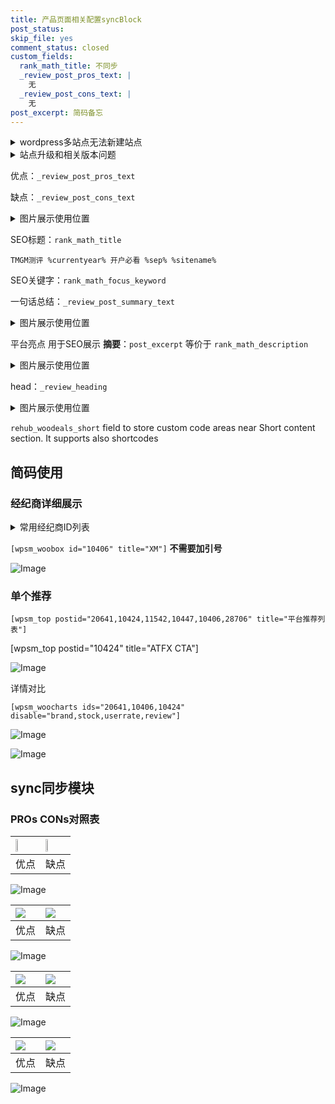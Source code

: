 ```yaml
---
title: 产品页面相关配置syncBlock
post_status: 
skip_file: yes
comment_status: closed
custom_fields:
  rank_math_title: 不同步
  _review_post_pros_text: |
    无
  _review_post_cons_text: |
    无
post_excerpt: 简码备忘
---
```

<details><summary>wordpress多站点无法新建站点</summary>

<li>和报错需要清理cookies一样的原因</li>
<li>wp-config.php里面<code>define( 'SUBDOMAIN_INSTALL', false );//子域名安装</code></li>
<li>新建子站点是用<code>define( 'SUBDOMAIN_INSTALL', true);//子域名安装</code> 完成以后，改成<code>false</code></li>
</details>

<details><summary>站点升级和相关版本问题</summary>

<p>wordpress：5.9.9
woocommerce：7.5.1
出现问题的地方：主题选项里面>><strong>Product layout >>compact style</strong></p>
<p>如何出现没有用过的字段 导致无法保存。先导出配置 然后进行修改，后面再次恢复即可。</p>
<p>出现部分字段无法显示时，需要返回默认布局后，对产品进行保存就好了。</p>
<p></p>
</details>

优点：`_review_post_pros_text`

缺点：`_review_post_cons_text`

<details><summary>图片展示使用位置</summary>

<img src="https://prod-files-secure.s3.us-west-2.amazonaws.com/39ed1227-6d7d-4570-be36-9ccd4a2c4241/f51d3d83-55d4-4bdf-9604-f37ec77ab556/Untitled.png?X-Amz-Algorithm=AWS4-HMAC-SHA256&X-Amz-Content-Sha256=UNSIGNED-PAYLOAD&X-Amz-Credential=ASIAZI2LB466YCQ3GYWG%2F20250205%2Fus-west-2%2Fs3%2Faws4_request&X-Amz-Date=20250205T165519Z&X-Amz-Expires=3600&X-Amz-Security-Token=IQoJb3JpZ2luX2VjEDAaCXVzLXdlc3QtMiJGMEQCIA%2BE88pI2XzERY9u8jfp866hTSaOmjN07y12PgtlYX0aAiBm58TayNhmmrCQeeYrHYo21Uh1uUFKNQqVNg0HEq9PbCr%2FAwhJEAAaDDYzNzQyMzE4MzgwNSIMsEUfPJrRiJANw8sEKtwDfEH4e3jCThoTrWN7k5B7O0oe3NCu2A1JjrwldmH47%2F9dmlG177w%2B381ZzEsdtNoE5pKN4FYGrb%2F13sqMS3uXCmjgom41HhrS7X1hQm3n4mBhfcZpQwIe%2FawMJ75fAl2mckzCV0nEEWnn%2FfJubSqcsisf9qk8jQl7TVwgAcpqhuZt6xGcd9ZOYsMWOzeslN8CoKd0j6kS4AKBPRk05esnZjiRS6iqKRAgT%2BZXd8iah9o6u4NVmin45TobhgNO3BbvXZzC%2FxjrQa3F7cnxIrETR9QssQX7ZGSFi6rinBJ1L3sROiVPIs0JiyU2i2BGOv2D8jjdci4sZo0fXm%2Bjf1lyB5jHmhqOG4l1YoEEC3OF0lANVs4UrU%2Fq2KfpXh7JylWGWC56o%2FaURf9SBoaZWgF4zlEF0ZmyZ1wzZlAKy%2F%2BIijIzAJcyYHntJCk%2FtybS46sFz5qjOGpUOs7OvIj9cPr8aYW1urAnk5VqvVGhdft5UkXuiwQ9iI2P356Dzv6GhCa4%2FL3bYhYpm179tEQpF3JisYRnlI2mcS7Tn25CsA9W12Nu8HJ8JQTwe08AkdfcU6R8uDyyPhvQbKhq75Pv2FEvEJ08SfybZyALNrsKBGnM60sQT33LkrHBndGdIWsw%2BJ2OvQY6pgF8AURYphaEbIlCDcyzWcDdUoF5QnneoCQHbL1XrkCyw0CD%2FILzyvnE%2FxaihcVq7S%2Fs4N%2FYqNiOe4KdChA%2FiK%2BRSAojrpXSnAB5QUTzbMdp4LI3z8YWhcdIo9LGn7GkNlPBaLueyzdgrUs2UGaRPcnTSPvscElshKyUHEZOXFqrIoBhmFANaHTmcVIXUoAHcDfMxe1IW2t404ViKxB5N0I7lFvV%2B68f&X-Amz-Signature=9a6d0f0b0948b3df244d801abe718325dd20da36f1a2b293821695e573d8f682&X-Amz-SignedHeaders=host&x-id=GetObject" alt="Image">
</details>

SEO标题：`rank_math_title`

`TMGM测评 %currentyear% 开户必看 %sep% %sitename%`

SEO关键字：`rank_math_focus_keyword`

一句话总结：`_review_post_summary_text`

<details><summary>图片展示使用位置</summary>

<img src="https://prod-files-secure.s3.us-west-2.amazonaws.com/39ed1227-6d7d-4570-be36-9ccd4a2c4241/4b96a922-296c-4f4e-8630-d1c870cbce01/Untitled.png?X-Amz-Algorithm=AWS4-HMAC-SHA256&X-Amz-Content-Sha256=UNSIGNED-PAYLOAD&X-Amz-Credential=ASIAZI2LB466TAS3TRUJ%2F20250205%2Fus-west-2%2Fs3%2Faws4_request&X-Amz-Date=20250205T165519Z&X-Amz-Expires=3600&X-Amz-Security-Token=IQoJb3JpZ2luX2VjEDAaCXVzLXdlc3QtMiJGMEQCIBWyIGHyVzNDhDcKayJ8Ez1AaOudxKSux8IH5nx3%2FzgdAiBQHdgvDmQETq%2FFBaI5zm2JVjXXqtH9UNw4nMCmLfQlhyr%2FAwhJEAAaDDYzNzQyMzE4MzgwNSIMJ%2Bf5GpnlhZ7FvctjKtwDOrvbg8ZU6psvgQDG0ps9K0wrOipgCtGyVuN4eQ5%2BINyrs5gLHfVGu2GWcgX5SXUd%2FHAB8civQLtPd4EnbOZvlwa%2BFb9E5y2sj4fAwDsfU%2BXjsyl9DFtcm1oIIhDmenDezeVWBMo1sS1oF7mX9NlKOPJNvkkBdFbAQ3cbcT9gjhOoioNAEMcDbn7ha4aMCov5pu4Ueff0TSuP9WkCzLiY7IidPBMABbR32Afi%2B4Z7iKf1%2FJSFx%2Bet5QFPBYfrwPw%2FW2qolFKdyXjDPWb2GEV0eZeczEast5vJ7Q%2Fr0PZx%2BA%2FOLaKIgmS5%2FJEF%2FozF909gqxgs7Q8d71QCzgU%2BnxRMmSnK4%2BWOuCY774DoUs7CT32uhk1SRsrFFpuT766byWpF4%2FJS7IsEunWurPm8dDRtJhJmALm%2FbvRM9SQfzNcOv9jE2CCExN9brfJfLsb0mBKa%2FwU34ZqgXu8AM72Kn70j5%2FygBgBaLn%2BQdlOWihnokbT80rcIEU4yS9CjsQvc5WAQNA8uIET%2FRi5YnLpPD5OyIY8oFWTd5bnk%2B%2FmW%2B%2FwkKbbjK5n%2BamSEKV%2FaXGEgnxH%2BKnN%2FCdKncdUZ0n%2BjUlwUHcJ645zIrgxztNWY6Fu5CSFfeKVp7stDdZLpilYwwZ2OvQY6pgHQoRFVuyJICnuadT%2BcDPfPxaBlIsqKQ7J7X%2Fl%2Fpyn5gvcMLQ9KsJ2eoANX%2BUn1FfmMqa0vvH3mHuvoqiDG6NySNtaH6olhyxy51lgDQoyTCNuMnUxcNFfCF%2F0KPGTyGMeE%2Fb2MiUGCG1UTQ1ogbW5hWTUQOmnzzwhvuW6Pt1WG4DArhGCUAA%2F6CzTiqNOfskGQ9NnhqyA1M4w7Hx%2Fq3vNKBr9AVDn%2B&X-Amz-Signature=9ce92af0015a4e4ee16cec5f612ef76585377f5ca2090edfd70bfd5be836c606&X-Amz-SignedHeaders=host&x-id=GetObject" alt="Image">
</details>

平台亮点 用于SEO展示 **摘要**：`post_excerpt`  等价于 `rank_math_description`

<details><summary>图片展示使用位置</summary>

<img src="https://prod-files-secure.s3.us-west-2.amazonaws.com/39ed1227-6d7d-4570-be36-9ccd4a2c4241/1ee11f63-b60a-4dfe-a7a7-d58ff23b5d88/Untitled.png?X-Amz-Algorithm=AWS4-HMAC-SHA256&X-Amz-Content-Sha256=UNSIGNED-PAYLOAD&X-Amz-Credential=ASIAZI2LB466ZYWETCWW%2F20250205%2Fus-west-2%2Fs3%2Faws4_request&X-Amz-Date=20250205T165520Z&X-Amz-Expires=3600&X-Amz-Security-Token=IQoJb3JpZ2luX2VjEDAaCXVzLXdlc3QtMiJHMEUCIB3H8ipp9Psq8fC8CnVvWRGVvsUq5YpC042xkIHoQme%2FAiEAtJp0PwrelW8WPl2L2WVwgQK5DGYeAT14vxXppKxeEIoq%2FwMISRAAGgw2Mzc0MjMxODM4MDUiDH30pM%2B1z0FfTZVCRCrcAwYsrep2oIW2q4pRYtzez%2Fg8OTY0ddo6ahaI0lmNHwZh3yxceps9YFrp%2FFAsSrW7EGpplQEkQ9G8vEPYPgBSPoPtlEUXyyfivY23F%2BMCtMkqS1wsl%2FCB2lWr9kQ7Pl3%2B09sKtRtm7pFg8xkm%2FT0nOpeWQV1YqNVPZGzzZhtLlG5GA5zoqw3pUzfzgMSXzNWJuOIOOKEQWrg5lmW0XhLyFIbpt%2BhRZQKCadSMlm4X%2B%2FXqL1xPJaxraHCSKuLZFXHeOzhzrMacWXCzl6TwUNW4CvFWDsZcoyehIV2N9t9FNw7oLIuvFIk5qN1HsOJFpubE5b0vfAsJsqaU%2BlhirluTT2ijg9Di2Lxe7Fe5wVacwFBTfXFGsR5BbZujJjRTFtn06aSkLfYTk%2FlDnxf8zjdV4w1sUMzheFaADDaCi7cZhm489Ul2yxY0zg%2F0TCDWpSQsujdsYCsG4u%2BEjLDou3CfuSf98QqKT7ytZZ7Mzitk6yFBq4RIwFqXmSNFVaTT2Smu%2F20Zlo2cm8XVjPvFE1yhMcL25jki75GGXDxvPptAqhhtqcapFHrMholSWqNYeK%2Bj%2F9xAxFUawEjqpuzycMYIYvFCH6eHCPtQwAHTDrRlF44aqoYprJlqbV0lUWcSMMmdjr0GOqUBLlbwKz8jVlobWNneV0ll89yXFC6qnyq9X3R3nhD%2BfLXSyh20S8lHuccMW6NXsvPj7KbYXYNluYAxS9gAZMfVC3PY%2BBMqfYL8Ek7cKMFoM7eLNkqzQJwHGI0H6zvxYd8pLXpUYv8WG2HCJgY1RCN0VGxdvA8mIENMiaN61QPPskrYdq7A5SfB6%2BdD7QYJKT49o4XN%2BT97NfmyxPhTdwnXCCatkJAI&X-Amz-Signature=f78199a90fca32ebdefd1d5ff1671608e204172c97cf52f149078a6576f78807&X-Amz-SignedHeaders=host&x-id=GetObject" alt="Image">
<img src="https://prod-files-secure.s3.us-west-2.amazonaws.com/39ed1227-6d7d-4570-be36-9ccd4a2c4241/ad4118b5-78d8-4fbe-801e-3b29b5d99c01/Untitled.png?X-Amz-Algorithm=AWS4-HMAC-SHA256&X-Amz-Content-Sha256=UNSIGNED-PAYLOAD&X-Amz-Credential=ASIAZI2LB466ZYWETCWW%2F20250205%2Fus-west-2%2Fs3%2Faws4_request&X-Amz-Date=20250205T165520Z&X-Amz-Expires=3600&X-Amz-Security-Token=IQoJb3JpZ2luX2VjEDAaCXVzLXdlc3QtMiJHMEUCIB3H8ipp9Psq8fC8CnVvWRGVvsUq5YpC042xkIHoQme%2FAiEAtJp0PwrelW8WPl2L2WVwgQK5DGYeAT14vxXppKxeEIoq%2FwMISRAAGgw2Mzc0MjMxODM4MDUiDH30pM%2B1z0FfTZVCRCrcAwYsrep2oIW2q4pRYtzez%2Fg8OTY0ddo6ahaI0lmNHwZh3yxceps9YFrp%2FFAsSrW7EGpplQEkQ9G8vEPYPgBSPoPtlEUXyyfivY23F%2BMCtMkqS1wsl%2FCB2lWr9kQ7Pl3%2B09sKtRtm7pFg8xkm%2FT0nOpeWQV1YqNVPZGzzZhtLlG5GA5zoqw3pUzfzgMSXzNWJuOIOOKEQWrg5lmW0XhLyFIbpt%2BhRZQKCadSMlm4X%2B%2FXqL1xPJaxraHCSKuLZFXHeOzhzrMacWXCzl6TwUNW4CvFWDsZcoyehIV2N9t9FNw7oLIuvFIk5qN1HsOJFpubE5b0vfAsJsqaU%2BlhirluTT2ijg9Di2Lxe7Fe5wVacwFBTfXFGsR5BbZujJjRTFtn06aSkLfYTk%2FlDnxf8zjdV4w1sUMzheFaADDaCi7cZhm489Ul2yxY0zg%2F0TCDWpSQsujdsYCsG4u%2BEjLDou3CfuSf98QqKT7ytZZ7Mzitk6yFBq4RIwFqXmSNFVaTT2Smu%2F20Zlo2cm8XVjPvFE1yhMcL25jki75GGXDxvPptAqhhtqcapFHrMholSWqNYeK%2Bj%2F9xAxFUawEjqpuzycMYIYvFCH6eHCPtQwAHTDrRlF44aqoYprJlqbV0lUWcSMMmdjr0GOqUBLlbwKz8jVlobWNneV0ll89yXFC6qnyq9X3R3nhD%2BfLXSyh20S8lHuccMW6NXsvPj7KbYXYNluYAxS9gAZMfVC3PY%2BBMqfYL8Ek7cKMFoM7eLNkqzQJwHGI0H6zvxYd8pLXpUYv8WG2HCJgY1RCN0VGxdvA8mIENMiaN61QPPskrYdq7A5SfB6%2BdD7QYJKT49o4XN%2BT97NfmyxPhTdwnXCCatkJAI&X-Amz-Signature=303932bb2a10d7cffb87c9167e1774d45eb38e0314938d94b504fcb36005d551&X-Amz-SignedHeaders=host&x-id=GetObject" alt="Image">
<img src="https://prod-files-secure.s3.us-west-2.amazonaws.com/39ed1227-6d7d-4570-be36-9ccd4a2c4241/a38cf7c9-a79c-4b64-9e94-13589fe0758b/Untitled.png?X-Amz-Algorithm=AWS4-HMAC-SHA256&X-Amz-Content-Sha256=UNSIGNED-PAYLOAD&X-Amz-Credential=ASIAZI2LB466ZYWETCWW%2F20250205%2Fus-west-2%2Fs3%2Faws4_request&X-Amz-Date=20250205T165520Z&X-Amz-Expires=3600&X-Amz-Security-Token=IQoJb3JpZ2luX2VjEDAaCXVzLXdlc3QtMiJHMEUCIB3H8ipp9Psq8fC8CnVvWRGVvsUq5YpC042xkIHoQme%2FAiEAtJp0PwrelW8WPl2L2WVwgQK5DGYeAT14vxXppKxeEIoq%2FwMISRAAGgw2Mzc0MjMxODM4MDUiDH30pM%2B1z0FfTZVCRCrcAwYsrep2oIW2q4pRYtzez%2Fg8OTY0ddo6ahaI0lmNHwZh3yxceps9YFrp%2FFAsSrW7EGpplQEkQ9G8vEPYPgBSPoPtlEUXyyfivY23F%2BMCtMkqS1wsl%2FCB2lWr9kQ7Pl3%2B09sKtRtm7pFg8xkm%2FT0nOpeWQV1YqNVPZGzzZhtLlG5GA5zoqw3pUzfzgMSXzNWJuOIOOKEQWrg5lmW0XhLyFIbpt%2BhRZQKCadSMlm4X%2B%2FXqL1xPJaxraHCSKuLZFXHeOzhzrMacWXCzl6TwUNW4CvFWDsZcoyehIV2N9t9FNw7oLIuvFIk5qN1HsOJFpubE5b0vfAsJsqaU%2BlhirluTT2ijg9Di2Lxe7Fe5wVacwFBTfXFGsR5BbZujJjRTFtn06aSkLfYTk%2FlDnxf8zjdV4w1sUMzheFaADDaCi7cZhm489Ul2yxY0zg%2F0TCDWpSQsujdsYCsG4u%2BEjLDou3CfuSf98QqKT7ytZZ7Mzitk6yFBq4RIwFqXmSNFVaTT2Smu%2F20Zlo2cm8XVjPvFE1yhMcL25jki75GGXDxvPptAqhhtqcapFHrMholSWqNYeK%2Bj%2F9xAxFUawEjqpuzycMYIYvFCH6eHCPtQwAHTDrRlF44aqoYprJlqbV0lUWcSMMmdjr0GOqUBLlbwKz8jVlobWNneV0ll89yXFC6qnyq9X3R3nhD%2BfLXSyh20S8lHuccMW6NXsvPj7KbYXYNluYAxS9gAZMfVC3PY%2BBMqfYL8Ek7cKMFoM7eLNkqzQJwHGI0H6zvxYd8pLXpUYv8WG2HCJgY1RCN0VGxdvA8mIENMiaN61QPPskrYdq7A5SfB6%2BdD7QYJKT49o4XN%2BT97NfmyxPhTdwnXCCatkJAI&X-Amz-Signature=7ffdf94f882ec342c5e2bb870bcd459ecab6e6d4f1f8420fa2e5e500f63a11b7&X-Amz-SignedHeaders=host&x-id=GetObject" alt="Image">
<img src="https://prod-files-secure.s3.us-west-2.amazonaws.com/39ed1227-6d7d-4570-be36-9ccd4a2c4241/7da6fc1e-d2ac-42ae-8c75-cb5749aa18f6/Untitled.png?X-Amz-Algorithm=AWS4-HMAC-SHA256&X-Amz-Content-Sha256=UNSIGNED-PAYLOAD&X-Amz-Credential=ASIAZI2LB466ZYWETCWW%2F20250205%2Fus-west-2%2Fs3%2Faws4_request&X-Amz-Date=20250205T165520Z&X-Amz-Expires=3600&X-Amz-Security-Token=IQoJb3JpZ2luX2VjEDAaCXVzLXdlc3QtMiJHMEUCIB3H8ipp9Psq8fC8CnVvWRGVvsUq5YpC042xkIHoQme%2FAiEAtJp0PwrelW8WPl2L2WVwgQK5DGYeAT14vxXppKxeEIoq%2FwMISRAAGgw2Mzc0MjMxODM4MDUiDH30pM%2B1z0FfTZVCRCrcAwYsrep2oIW2q4pRYtzez%2Fg8OTY0ddo6ahaI0lmNHwZh3yxceps9YFrp%2FFAsSrW7EGpplQEkQ9G8vEPYPgBSPoPtlEUXyyfivY23F%2BMCtMkqS1wsl%2FCB2lWr9kQ7Pl3%2B09sKtRtm7pFg8xkm%2FT0nOpeWQV1YqNVPZGzzZhtLlG5GA5zoqw3pUzfzgMSXzNWJuOIOOKEQWrg5lmW0XhLyFIbpt%2BhRZQKCadSMlm4X%2B%2FXqL1xPJaxraHCSKuLZFXHeOzhzrMacWXCzl6TwUNW4CvFWDsZcoyehIV2N9t9FNw7oLIuvFIk5qN1HsOJFpubE5b0vfAsJsqaU%2BlhirluTT2ijg9Di2Lxe7Fe5wVacwFBTfXFGsR5BbZujJjRTFtn06aSkLfYTk%2FlDnxf8zjdV4w1sUMzheFaADDaCi7cZhm489Ul2yxY0zg%2F0TCDWpSQsujdsYCsG4u%2BEjLDou3CfuSf98QqKT7ytZZ7Mzitk6yFBq4RIwFqXmSNFVaTT2Smu%2F20Zlo2cm8XVjPvFE1yhMcL25jki75GGXDxvPptAqhhtqcapFHrMholSWqNYeK%2Bj%2F9xAxFUawEjqpuzycMYIYvFCH6eHCPtQwAHTDrRlF44aqoYprJlqbV0lUWcSMMmdjr0GOqUBLlbwKz8jVlobWNneV0ll89yXFC6qnyq9X3R3nhD%2BfLXSyh20S8lHuccMW6NXsvPj7KbYXYNluYAxS9gAZMfVC3PY%2BBMqfYL8Ek7cKMFoM7eLNkqzQJwHGI0H6zvxYd8pLXpUYv8WG2HCJgY1RCN0VGxdvA8mIENMiaN61QPPskrYdq7A5SfB6%2BdD7QYJKT49o4XN%2BT97NfmyxPhTdwnXCCatkJAI&X-Amz-Signature=3c0c3ad70d7e9139f1e60041548425006b2039d08f99d59a5754ff69de57d6b0&X-Amz-SignedHeaders=host&x-id=GetObject" alt="Image">
<img src="https://prod-files-secure.s3.us-west-2.amazonaws.com/39ed1227-6d7d-4570-be36-9ccd4a2c4241/7e97f40a-eaee-47f5-b2f9-475f96808fa7/Untitled.png?X-Amz-Algorithm=AWS4-HMAC-SHA256&X-Amz-Content-Sha256=UNSIGNED-PAYLOAD&X-Amz-Credential=ASIAZI2LB466ZYWETCWW%2F20250205%2Fus-west-2%2Fs3%2Faws4_request&X-Amz-Date=20250205T165520Z&X-Amz-Expires=3600&X-Amz-Security-Token=IQoJb3JpZ2luX2VjEDAaCXVzLXdlc3QtMiJHMEUCIB3H8ipp9Psq8fC8CnVvWRGVvsUq5YpC042xkIHoQme%2FAiEAtJp0PwrelW8WPl2L2WVwgQK5DGYeAT14vxXppKxeEIoq%2FwMISRAAGgw2Mzc0MjMxODM4MDUiDH30pM%2B1z0FfTZVCRCrcAwYsrep2oIW2q4pRYtzez%2Fg8OTY0ddo6ahaI0lmNHwZh3yxceps9YFrp%2FFAsSrW7EGpplQEkQ9G8vEPYPgBSPoPtlEUXyyfivY23F%2BMCtMkqS1wsl%2FCB2lWr9kQ7Pl3%2B09sKtRtm7pFg8xkm%2FT0nOpeWQV1YqNVPZGzzZhtLlG5GA5zoqw3pUzfzgMSXzNWJuOIOOKEQWrg5lmW0XhLyFIbpt%2BhRZQKCadSMlm4X%2B%2FXqL1xPJaxraHCSKuLZFXHeOzhzrMacWXCzl6TwUNW4CvFWDsZcoyehIV2N9t9FNw7oLIuvFIk5qN1HsOJFpubE5b0vfAsJsqaU%2BlhirluTT2ijg9Di2Lxe7Fe5wVacwFBTfXFGsR5BbZujJjRTFtn06aSkLfYTk%2FlDnxf8zjdV4w1sUMzheFaADDaCi7cZhm489Ul2yxY0zg%2F0TCDWpSQsujdsYCsG4u%2BEjLDou3CfuSf98QqKT7ytZZ7Mzitk6yFBq4RIwFqXmSNFVaTT2Smu%2F20Zlo2cm8XVjPvFE1yhMcL25jki75GGXDxvPptAqhhtqcapFHrMholSWqNYeK%2Bj%2F9xAxFUawEjqpuzycMYIYvFCH6eHCPtQwAHTDrRlF44aqoYprJlqbV0lUWcSMMmdjr0GOqUBLlbwKz8jVlobWNneV0ll89yXFC6qnyq9X3R3nhD%2BfLXSyh20S8lHuccMW6NXsvPj7KbYXYNluYAxS9gAZMfVC3PY%2BBMqfYL8Ek7cKMFoM7eLNkqzQJwHGI0H6zvxYd8pLXpUYv8WG2HCJgY1RCN0VGxdvA8mIENMiaN61QPPskrYdq7A5SfB6%2BdD7QYJKT49o4XN%2BT97NfmyxPhTdwnXCCatkJAI&X-Amz-Signature=109b4826a7e5d59ea67df5ace05bb2a7c564f0b1764f0f12f29f27f10a7a11d9&X-Amz-SignedHeaders=host&x-id=GetObject" alt="Image">
</details>

head：`_review_heading`

<details><summary>图片展示使用位置</summary>

<img src="https://prod-files-secure.s3.us-west-2.amazonaws.com/39ed1227-6d7d-4570-be36-9ccd4a2c4241/3a4650ad-9887-415c-889a-edd51fa54f27/Untitled.png?X-Amz-Algorithm=AWS4-HMAC-SHA256&X-Amz-Content-Sha256=UNSIGNED-PAYLOAD&X-Amz-Credential=ASIAZI2LB4666OSR4UBP%2F20250205%2Fus-west-2%2Fs3%2Faws4_request&X-Amz-Date=20250205T165520Z&X-Amz-Expires=3600&X-Amz-Security-Token=IQoJb3JpZ2luX2VjEDAaCXVzLXdlc3QtMiJGMEQCIH%2BrIVSndZWXXgm2LA0Mqx9GUMMwMdLN5DypKB7L%2BHRfAiAMzh8OrNGZv%2B8YHstxMZU8czrlfe3Ak7yG3f0THarwbCr%2FAwhJEAAaDDYzNzQyMzE4MzgwNSIMMSO4H0S7JI9w7u8jKtwDUoDYfMAUDxYVNjwRV1F5QSZpxY2DvlirN4CNubBT1Q9XnetRFZ5DbHx6rqDiR%2FBxxwLhwKdA43E2KEJUfQwyXSDjA5jPiJO7bE1d1U3BtaLxwuU4P4B9V7ua89ZDIfLzqvJ%2BomU898ihYA1a9vigr9yXdMUyOR5qSbP2XZAVXvr6gnGSw4KBXpmG1rm3HvChXgKvQyUyPdcljai5R%2Fg9G7WuDsgO4ly%2BSnF9rDkCvdYNp4H13Rfjo6cbMN46HngwZlnyRFoi9NgQ0H%2FOLqc2jxOCAvha5O7vOVrqA1%2FSzZdWoTRUA%2Bqz3uBUj5sTkL%2F0lyYMywa2E2UiFLaYaSwImfa9A4BfHcC5Vk8Likc%2BRvq79MjrxeTJEFjAps65mtAfvFJb4bw6MdnwgI1l1m36pqAsWUUq9sO5nkinfadkiAIhvADl4%2Bes5uPGoZjbs3gp3OTGAfo%2B%2BEyoV3Bs5CF%2BvoYZK7Pt870%2Fk3SngeQKbF5IexAwHk%2FIb1hCFjYAWGYoT0AGFlPVt9fjlHNWQeDb4%2FLca%2F8PPKWCgKY7QSA%2BcGAkPgYcrqLBz3btp5ttibmD25HzUkc54zIEbYZwihE7rpL1GPz7MsP7ZDv4QL8uoZUIW1iqDUo3roSUR%2FUwr52OvQY6pgGDg9tTIJJbcRaa7rNdCCv9UXg%2FHSh6Ms75mzRy8Ap6H5%2F78hKr6Zs9qjPMzKE%2FnZK%2FUfRtIXbqYydKGjpXtJ438yO%2FAcobFmFc4IKCbwPkKd6jrRs6Mq8Bp%2Bvn5B2A%2Fnwy03znitntwdAMf43Y0xmE5LzXX7XB%2B2wxdAP2jha9RwcIIb7AwokwwpYetJ9u0H5tX3zXNDiKBi1ioKtbEeoSpVB9h%2FkD&X-Amz-Signature=672007353db46a2870f7e365f2733ccc2dc520df3f1da577202677aebec9fdf5&X-Amz-SignedHeaders=host&x-id=GetObject" alt="Image">
</details>

`rehub_woodeals_short`	field to store custom code areas near Short content section. It supports also shortcodes



## 简码使用

### 经纪商详细展示

<details><summary>常用经纪商ID列表</summary>

<pre><code class="php">嘉盛 ===> 20641  [wpsm_woobox id="20641" title="嘉盛"]
易信easymarkets ===> 11542  [wpsm_woobox id="11542" title="易信easymarkets"]
ATFX外汇 ===> 10424  [wpsm_woobox id="10424" title="ATFX"]
XM ===> 10406  [wpsm_woobox id="10406" title="XM"]
TMGM ===> 29622  [wpsm_woobox id="29622" title="TMGM"]
HYCM ===> 10447  [wpsm_woobox id="10447" title="HYCM"]
fpmarkets澳福外汇 ===> 20639  [wpsm_woobox id="20639" title="fpmarkets澳福外汇"]</code></pre>
</details>

`[wpsm_woobox id="10406" title="XM"]` **不需要加引号**

![Image](https://prod-files-secure.s3.us-west-2.amazonaws.com/39ed1227-6d7d-4570-be36-9ccd4a2c4241/4f898f9d-0fa7-4e43-acd3-ac6bc7be575a/Untitled.png?X-Amz-Algorithm=AWS4-HMAC-SHA256&X-Amz-Content-Sha256=UNSIGNED-PAYLOAD&X-Amz-Credential=ASIAZI2LB466SKMKJZGV%2F20250205%2Fus-west-2%2Fs3%2Faws4_request&X-Amz-Date=20250205T165517Z&X-Amz-Expires=3600&X-Amz-Security-Token=IQoJb3JpZ2luX2VjEDAaCXVzLXdlc3QtMiJHMEUCIQCzPql35c3nvy6ZtI9vFLGMAY9lWcp6w7JeXljBhQ8UPwIgO9VUnWZQfF67Do76WES%2BVYUyKFAaDsFmldj7nMWJO%2FYq%2FwMISRAAGgw2Mzc0MjMxODM4MDUiDBN%2BgGQBeluQp%2BvgSircA7QNsSRfZCxkc9oSmxY1gWkY%2BEGtRxSaIhO0eUabyEbf7Y%2BSu2LPgP865so5G8YAHNGjfLdsc%2BqRB7NzXkbXwBnDW74h6USAj95Y6CgLVJtlQ2Bb7nStOAW4Zsp%2BDP%2FUoANBLqmih2lp8IBWr59gLb%2BUZuGLj3VSGAMObgn4F7xOJg8d8SOnMK3AYTBDETwgcNJ4TzvrV0xtT7zMm9RS%2FvDdRj8sZuYrhyoNnZdFPhedMfXKWjmW73Pqk008qNgKLSzw%2FUyXyjZI52%2FFfKl5h9c%2BNC7NqPZfbPVRozv10oUA3nSjNctfd0cu2XX1kSlRXCjvmzrsEdmoTjcE3LtXn85Nlc0tCUAxo4zsG1acXjEhaiatKCrIImVPLvaHLL25OJbPCBP1FkKwR7ijb%2Fd3W60xDXtvE9Z%2BE54W4hfPonLCCQRO8SUppkF4c35ZhyYNTC2BnT79iYPhZ20Nri8c2i%2B2clgps3yrMFzSB5a7JMp0Mc84Ta7UJHG2dhk4QzzdexlwX6JLdF%2FpR6KB8eYmQftvOQAh5tFxit0%2Fpc%2BvJ%2B5oa%2BWqmSl6zlHQVQsglwVUGNUGZAwbtl4LwkC7y%2F9OAo2dc3qXiXLgXXZI2iZs9Clld43kX4Qlqn%2Bt2jDBMJ6djr0GOqUBbjzcz37V0utU0sLlouX98siJrXg51O8sRRdNPDXRV08kmmftt23eZYpAma04NvWsWQIWPoatRG1tv0FICN4e3TUNtNMlnXixay1%2Fe06bgG6S01ljfGj%2Bw9ntG5HTa5pRhUCxTFs7%2BkaQGJIK4vd4ZQa%2Bd4eQmGjzY8UVu01z7Ol5rwNzHOaA5dB5eumWttHgH%2F3spce9vIHPsSQpK4JyiHnn5%2Bgu&X-Amz-Signature=6ee70ccdf01e2bc47b77c9d3339171c194fc571c8353e6129ea33e281fe7bfa9&X-Amz-SignedHeaders=host&x-id=GetObject)

### 单个推荐
`[wpsm_top postid="20641,10424,11542,10447,10406,28706" title="平台推荐列表"]`

[wpsm_top postid="10424" title="ATFX CTA"]

![Image](https://prod-files-secure.s3.us-west-2.amazonaws.com/39ed1227-6d7d-4570-be36-9ccd4a2c4241/5ac620dc-51a8-48b6-b55d-91f47299193c/Untitled.png?X-Amz-Algorithm=AWS4-HMAC-SHA256&X-Amz-Content-Sha256=UNSIGNED-PAYLOAD&X-Amz-Credential=ASIAZI2LB466SKMKJZGV%2F20250205%2Fus-west-2%2Fs3%2Faws4_request&X-Amz-Date=20250205T165517Z&X-Amz-Expires=3600&X-Amz-Security-Token=IQoJb3JpZ2luX2VjEDAaCXVzLXdlc3QtMiJHMEUCIQCzPql35c3nvy6ZtI9vFLGMAY9lWcp6w7JeXljBhQ8UPwIgO9VUnWZQfF67Do76WES%2BVYUyKFAaDsFmldj7nMWJO%2FYq%2FwMISRAAGgw2Mzc0MjMxODM4MDUiDBN%2BgGQBeluQp%2BvgSircA7QNsSRfZCxkc9oSmxY1gWkY%2BEGtRxSaIhO0eUabyEbf7Y%2BSu2LPgP865so5G8YAHNGjfLdsc%2BqRB7NzXkbXwBnDW74h6USAj95Y6CgLVJtlQ2Bb7nStOAW4Zsp%2BDP%2FUoANBLqmih2lp8IBWr59gLb%2BUZuGLj3VSGAMObgn4F7xOJg8d8SOnMK3AYTBDETwgcNJ4TzvrV0xtT7zMm9RS%2FvDdRj8sZuYrhyoNnZdFPhedMfXKWjmW73Pqk008qNgKLSzw%2FUyXyjZI52%2FFfKl5h9c%2BNC7NqPZfbPVRozv10oUA3nSjNctfd0cu2XX1kSlRXCjvmzrsEdmoTjcE3LtXn85Nlc0tCUAxo4zsG1acXjEhaiatKCrIImVPLvaHLL25OJbPCBP1FkKwR7ijb%2Fd3W60xDXtvE9Z%2BE54W4hfPonLCCQRO8SUppkF4c35ZhyYNTC2BnT79iYPhZ20Nri8c2i%2B2clgps3yrMFzSB5a7JMp0Mc84Ta7UJHG2dhk4QzzdexlwX6JLdF%2FpR6KB8eYmQftvOQAh5tFxit0%2Fpc%2BvJ%2B5oa%2BWqmSl6zlHQVQsglwVUGNUGZAwbtl4LwkC7y%2F9OAo2dc3qXiXLgXXZI2iZs9Clld43kX4Qlqn%2Bt2jDBMJ6djr0GOqUBbjzcz37V0utU0sLlouX98siJrXg51O8sRRdNPDXRV08kmmftt23eZYpAma04NvWsWQIWPoatRG1tv0FICN4e3TUNtNMlnXixay1%2Fe06bgG6S01ljfGj%2Bw9ntG5HTa5pRhUCxTFs7%2BkaQGJIK4vd4ZQa%2Bd4eQmGjzY8UVu01z7Ol5rwNzHOaA5dB5eumWttHgH%2F3spce9vIHPsSQpK4JyiHnn5%2Bgu&X-Amz-Signature=f3a0ee73d0ca30ac68dd78f1c14cb6c33e8fe66de75b04179bfc893a2ff96846&X-Amz-SignedHeaders=host&x-id=GetObject)

详情对比

`[wpsm_woocharts ids="20641,10406,10424" disable="brand,stock,userrate,review"]`

![Image](https://prod-files-secure.s3.us-west-2.amazonaws.com/39ed1227-6d7d-4570-be36-9ccd4a2c4241/bf3ba45f-b9f3-4295-8aef-b4a495fd25f4/Untitled.png?X-Amz-Algorithm=AWS4-HMAC-SHA256&X-Amz-Content-Sha256=UNSIGNED-PAYLOAD&X-Amz-Credential=ASIAZI2LB466SKMKJZGV%2F20250205%2Fus-west-2%2Fs3%2Faws4_request&X-Amz-Date=20250205T165517Z&X-Amz-Expires=3600&X-Amz-Security-Token=IQoJb3JpZ2luX2VjEDAaCXVzLXdlc3QtMiJHMEUCIQCzPql35c3nvy6ZtI9vFLGMAY9lWcp6w7JeXljBhQ8UPwIgO9VUnWZQfF67Do76WES%2BVYUyKFAaDsFmldj7nMWJO%2FYq%2FwMISRAAGgw2Mzc0MjMxODM4MDUiDBN%2BgGQBeluQp%2BvgSircA7QNsSRfZCxkc9oSmxY1gWkY%2BEGtRxSaIhO0eUabyEbf7Y%2BSu2LPgP865so5G8YAHNGjfLdsc%2BqRB7NzXkbXwBnDW74h6USAj95Y6CgLVJtlQ2Bb7nStOAW4Zsp%2BDP%2FUoANBLqmih2lp8IBWr59gLb%2BUZuGLj3VSGAMObgn4F7xOJg8d8SOnMK3AYTBDETwgcNJ4TzvrV0xtT7zMm9RS%2FvDdRj8sZuYrhyoNnZdFPhedMfXKWjmW73Pqk008qNgKLSzw%2FUyXyjZI52%2FFfKl5h9c%2BNC7NqPZfbPVRozv10oUA3nSjNctfd0cu2XX1kSlRXCjvmzrsEdmoTjcE3LtXn85Nlc0tCUAxo4zsG1acXjEhaiatKCrIImVPLvaHLL25OJbPCBP1FkKwR7ijb%2Fd3W60xDXtvE9Z%2BE54W4hfPonLCCQRO8SUppkF4c35ZhyYNTC2BnT79iYPhZ20Nri8c2i%2B2clgps3yrMFzSB5a7JMp0Mc84Ta7UJHG2dhk4QzzdexlwX6JLdF%2FpR6KB8eYmQftvOQAh5tFxit0%2Fpc%2BvJ%2B5oa%2BWqmSl6zlHQVQsglwVUGNUGZAwbtl4LwkC7y%2F9OAo2dc3qXiXLgXXZI2iZs9Clld43kX4Qlqn%2Bt2jDBMJ6djr0GOqUBbjzcz37V0utU0sLlouX98siJrXg51O8sRRdNPDXRV08kmmftt23eZYpAma04NvWsWQIWPoatRG1tv0FICN4e3TUNtNMlnXixay1%2Fe06bgG6S01ljfGj%2Bw9ntG5HTa5pRhUCxTFs7%2BkaQGJIK4vd4ZQa%2Bd4eQmGjzY8UVu01z7Ol5rwNzHOaA5dB5eumWttHgH%2F3spce9vIHPsSQpK4JyiHnn5%2Bgu&X-Amz-Signature=79d748e5d79d6675197b0b994f0ddb9f7329100a7d009baa3c60dec09a1742a9&X-Amz-SignedHeaders=host&x-id=GetObject)

![Image](https://prod-files-secure.s3.us-west-2.amazonaws.com/39ed1227-6d7d-4570-be36-9ccd4a2c4241/30bc56ef-f383-4b48-9768-2ebc9e436ec0/Untitled.png?X-Amz-Algorithm=AWS4-HMAC-SHA256&X-Amz-Content-Sha256=UNSIGNED-PAYLOAD&X-Amz-Credential=ASIAZI2LB466SKMKJZGV%2F20250205%2Fus-west-2%2Fs3%2Faws4_request&X-Amz-Date=20250205T165517Z&X-Amz-Expires=3600&X-Amz-Security-Token=IQoJb3JpZ2luX2VjEDAaCXVzLXdlc3QtMiJHMEUCIQCzPql35c3nvy6ZtI9vFLGMAY9lWcp6w7JeXljBhQ8UPwIgO9VUnWZQfF67Do76WES%2BVYUyKFAaDsFmldj7nMWJO%2FYq%2FwMISRAAGgw2Mzc0MjMxODM4MDUiDBN%2BgGQBeluQp%2BvgSircA7QNsSRfZCxkc9oSmxY1gWkY%2BEGtRxSaIhO0eUabyEbf7Y%2BSu2LPgP865so5G8YAHNGjfLdsc%2BqRB7NzXkbXwBnDW74h6USAj95Y6CgLVJtlQ2Bb7nStOAW4Zsp%2BDP%2FUoANBLqmih2lp8IBWr59gLb%2BUZuGLj3VSGAMObgn4F7xOJg8d8SOnMK3AYTBDETwgcNJ4TzvrV0xtT7zMm9RS%2FvDdRj8sZuYrhyoNnZdFPhedMfXKWjmW73Pqk008qNgKLSzw%2FUyXyjZI52%2FFfKl5h9c%2BNC7NqPZfbPVRozv10oUA3nSjNctfd0cu2XX1kSlRXCjvmzrsEdmoTjcE3LtXn85Nlc0tCUAxo4zsG1acXjEhaiatKCrIImVPLvaHLL25OJbPCBP1FkKwR7ijb%2Fd3W60xDXtvE9Z%2BE54W4hfPonLCCQRO8SUppkF4c35ZhyYNTC2BnT79iYPhZ20Nri8c2i%2B2clgps3yrMFzSB5a7JMp0Mc84Ta7UJHG2dhk4QzzdexlwX6JLdF%2FpR6KB8eYmQftvOQAh5tFxit0%2Fpc%2BvJ%2B5oa%2BWqmSl6zlHQVQsglwVUGNUGZAwbtl4LwkC7y%2F9OAo2dc3qXiXLgXXZI2iZs9Clld43kX4Qlqn%2Bt2jDBMJ6djr0GOqUBbjzcz37V0utU0sLlouX98siJrXg51O8sRRdNPDXRV08kmmftt23eZYpAma04NvWsWQIWPoatRG1tv0FICN4e3TUNtNMlnXixay1%2Fe06bgG6S01ljfGj%2Bw9ntG5HTa5pRhUCxTFs7%2BkaQGJIK4vd4ZQa%2Bd4eQmGjzY8UVu01z7Ol5rwNzHOaA5dB5eumWttHgH%2F3spce9vIHPsSQpK4JyiHnn5%2Bgu&X-Amz-Signature=b24dc6c69a7c9857cd45970b0b366d71f026ce751e16b0715fdd44ef6727028b&X-Amz-SignedHeaders=host&x-id=GetObject)

## sync同步模块

### PROs CONs对照表

| <img src="https://cdn.ifttt.fun/gh/jarlin8/OSS@main/icons/customize/pros.svg" height="auto" width="37.3%"> | <img src="https://cdn.ifttt.fun/gh/jarlin8/OSS@main/icons/customize/cons.svg" height="auto" width="28.8%"> |
| :--- | :--- |
| 优点 | 缺点 |

![Image](https://prod-files-secure.s3.us-west-2.amazonaws.com/39ed1227-6d7d-4570-be36-9ccd4a2c4241/8742b755-dfb5-4004-9a5f-d6e561664bd8/Untitled.png?X-Amz-Algorithm=AWS4-HMAC-SHA256&X-Amz-Content-Sha256=UNSIGNED-PAYLOAD&X-Amz-Credential=ASIAZI2LB466SKMKJZGV%2F20250205%2Fus-west-2%2Fs3%2Faws4_request&X-Amz-Date=20250205T165517Z&X-Amz-Expires=3600&X-Amz-Security-Token=IQoJb3JpZ2luX2VjEDAaCXVzLXdlc3QtMiJHMEUCIQCzPql35c3nvy6ZtI9vFLGMAY9lWcp6w7JeXljBhQ8UPwIgO9VUnWZQfF67Do76WES%2BVYUyKFAaDsFmldj7nMWJO%2FYq%2FwMISRAAGgw2Mzc0MjMxODM4MDUiDBN%2BgGQBeluQp%2BvgSircA7QNsSRfZCxkc9oSmxY1gWkY%2BEGtRxSaIhO0eUabyEbf7Y%2BSu2LPgP865so5G8YAHNGjfLdsc%2BqRB7NzXkbXwBnDW74h6USAj95Y6CgLVJtlQ2Bb7nStOAW4Zsp%2BDP%2FUoANBLqmih2lp8IBWr59gLb%2BUZuGLj3VSGAMObgn4F7xOJg8d8SOnMK3AYTBDETwgcNJ4TzvrV0xtT7zMm9RS%2FvDdRj8sZuYrhyoNnZdFPhedMfXKWjmW73Pqk008qNgKLSzw%2FUyXyjZI52%2FFfKl5h9c%2BNC7NqPZfbPVRozv10oUA3nSjNctfd0cu2XX1kSlRXCjvmzrsEdmoTjcE3LtXn85Nlc0tCUAxo4zsG1acXjEhaiatKCrIImVPLvaHLL25OJbPCBP1FkKwR7ijb%2Fd3W60xDXtvE9Z%2BE54W4hfPonLCCQRO8SUppkF4c35ZhyYNTC2BnT79iYPhZ20Nri8c2i%2B2clgps3yrMFzSB5a7JMp0Mc84Ta7UJHG2dhk4QzzdexlwX6JLdF%2FpR6KB8eYmQftvOQAh5tFxit0%2Fpc%2BvJ%2B5oa%2BWqmSl6zlHQVQsglwVUGNUGZAwbtl4LwkC7y%2F9OAo2dc3qXiXLgXXZI2iZs9Clld43kX4Qlqn%2Bt2jDBMJ6djr0GOqUBbjzcz37V0utU0sLlouX98siJrXg51O8sRRdNPDXRV08kmmftt23eZYpAma04NvWsWQIWPoatRG1tv0FICN4e3TUNtNMlnXixay1%2Fe06bgG6S01ljfGj%2Bw9ntG5HTa5pRhUCxTFs7%2BkaQGJIK4vd4ZQa%2Bd4eQmGjzY8UVu01z7Ol5rwNzHOaA5dB5eumWttHgH%2F3spce9vIHPsSQpK4JyiHnn5%2Bgu&X-Amz-Signature=211c99cdddecc137aaf3cb11027cb68572b4536024e72f5b8cd0cc4a12a3161b&X-Amz-SignedHeaders=host&x-id=GetObject)

| <img src="https://cdn.ifttt.fun/gh/jarlin8/OSS@main/icons/customize/pros1.svg" height="auto"> | <img src="https://cdn.ifttt.fun/gh/jarlin8/OSS@main/icons/customize/cons1.svg" height="auto"> |
| :--- | :--- |
| 优点 | 缺点 |

![Image](https://prod-files-secure.s3.us-west-2.amazonaws.com/39ed1227-6d7d-4570-be36-9ccd4a2c4241/806358f8-c9c4-4e17-bb35-c6c76a5397a5/Untitled.png?X-Amz-Algorithm=AWS4-HMAC-SHA256&X-Amz-Content-Sha256=UNSIGNED-PAYLOAD&X-Amz-Credential=ASIAZI2LB466SKMKJZGV%2F20250205%2Fus-west-2%2Fs3%2Faws4_request&X-Amz-Date=20250205T165517Z&X-Amz-Expires=3600&X-Amz-Security-Token=IQoJb3JpZ2luX2VjEDAaCXVzLXdlc3QtMiJHMEUCIQCzPql35c3nvy6ZtI9vFLGMAY9lWcp6w7JeXljBhQ8UPwIgO9VUnWZQfF67Do76WES%2BVYUyKFAaDsFmldj7nMWJO%2FYq%2FwMISRAAGgw2Mzc0MjMxODM4MDUiDBN%2BgGQBeluQp%2BvgSircA7QNsSRfZCxkc9oSmxY1gWkY%2BEGtRxSaIhO0eUabyEbf7Y%2BSu2LPgP865so5G8YAHNGjfLdsc%2BqRB7NzXkbXwBnDW74h6USAj95Y6CgLVJtlQ2Bb7nStOAW4Zsp%2BDP%2FUoANBLqmih2lp8IBWr59gLb%2BUZuGLj3VSGAMObgn4F7xOJg8d8SOnMK3AYTBDETwgcNJ4TzvrV0xtT7zMm9RS%2FvDdRj8sZuYrhyoNnZdFPhedMfXKWjmW73Pqk008qNgKLSzw%2FUyXyjZI52%2FFfKl5h9c%2BNC7NqPZfbPVRozv10oUA3nSjNctfd0cu2XX1kSlRXCjvmzrsEdmoTjcE3LtXn85Nlc0tCUAxo4zsG1acXjEhaiatKCrIImVPLvaHLL25OJbPCBP1FkKwR7ijb%2Fd3W60xDXtvE9Z%2BE54W4hfPonLCCQRO8SUppkF4c35ZhyYNTC2BnT79iYPhZ20Nri8c2i%2B2clgps3yrMFzSB5a7JMp0Mc84Ta7UJHG2dhk4QzzdexlwX6JLdF%2FpR6KB8eYmQftvOQAh5tFxit0%2Fpc%2BvJ%2B5oa%2BWqmSl6zlHQVQsglwVUGNUGZAwbtl4LwkC7y%2F9OAo2dc3qXiXLgXXZI2iZs9Clld43kX4Qlqn%2Bt2jDBMJ6djr0GOqUBbjzcz37V0utU0sLlouX98siJrXg51O8sRRdNPDXRV08kmmftt23eZYpAma04NvWsWQIWPoatRG1tv0FICN4e3TUNtNMlnXixay1%2Fe06bgG6S01ljfGj%2Bw9ntG5HTa5pRhUCxTFs7%2BkaQGJIK4vd4ZQa%2Bd4eQmGjzY8UVu01z7Ol5rwNzHOaA5dB5eumWttHgH%2F3spce9vIHPsSQpK4JyiHnn5%2Bgu&X-Amz-Signature=c04672bd20777970c8cb2cfec665fe0bcd1e60693afb81f320c1a3dbfbb199e5&X-Amz-SignedHeaders=host&x-id=GetObject)

| <img src="https://cdn.ifttt.fun/gh/jarlin8/OSS@main/icons/customize/pros2.svg" height="auto"> | <img src="https://cdn.ifttt.fun/gh/jarlin8/OSS@main/icons/customize/cons2.svg" height="auto"> |
| :--- | :--- |
| 优点 | 缺点 |

![Image](https://prod-files-secure.s3.us-west-2.amazonaws.com/39ed1227-6d7d-4570-be36-9ccd4a2c4241/a9245ec9-70dd-4005-b534-0d54315fc5f3/Untitled.png?X-Amz-Algorithm=AWS4-HMAC-SHA256&X-Amz-Content-Sha256=UNSIGNED-PAYLOAD&X-Amz-Credential=ASIAZI2LB466SKMKJZGV%2F20250205%2Fus-west-2%2Fs3%2Faws4_request&X-Amz-Date=20250205T165517Z&X-Amz-Expires=3600&X-Amz-Security-Token=IQoJb3JpZ2luX2VjEDAaCXVzLXdlc3QtMiJHMEUCIQCzPql35c3nvy6ZtI9vFLGMAY9lWcp6w7JeXljBhQ8UPwIgO9VUnWZQfF67Do76WES%2BVYUyKFAaDsFmldj7nMWJO%2FYq%2FwMISRAAGgw2Mzc0MjMxODM4MDUiDBN%2BgGQBeluQp%2BvgSircA7QNsSRfZCxkc9oSmxY1gWkY%2BEGtRxSaIhO0eUabyEbf7Y%2BSu2LPgP865so5G8YAHNGjfLdsc%2BqRB7NzXkbXwBnDW74h6USAj95Y6CgLVJtlQ2Bb7nStOAW4Zsp%2BDP%2FUoANBLqmih2lp8IBWr59gLb%2BUZuGLj3VSGAMObgn4F7xOJg8d8SOnMK3AYTBDETwgcNJ4TzvrV0xtT7zMm9RS%2FvDdRj8sZuYrhyoNnZdFPhedMfXKWjmW73Pqk008qNgKLSzw%2FUyXyjZI52%2FFfKl5h9c%2BNC7NqPZfbPVRozv10oUA3nSjNctfd0cu2XX1kSlRXCjvmzrsEdmoTjcE3LtXn85Nlc0tCUAxo4zsG1acXjEhaiatKCrIImVPLvaHLL25OJbPCBP1FkKwR7ijb%2Fd3W60xDXtvE9Z%2BE54W4hfPonLCCQRO8SUppkF4c35ZhyYNTC2BnT79iYPhZ20Nri8c2i%2B2clgps3yrMFzSB5a7JMp0Mc84Ta7UJHG2dhk4QzzdexlwX6JLdF%2FpR6KB8eYmQftvOQAh5tFxit0%2Fpc%2BvJ%2B5oa%2BWqmSl6zlHQVQsglwVUGNUGZAwbtl4LwkC7y%2F9OAo2dc3qXiXLgXXZI2iZs9Clld43kX4Qlqn%2Bt2jDBMJ6djr0GOqUBbjzcz37V0utU0sLlouX98siJrXg51O8sRRdNPDXRV08kmmftt23eZYpAma04NvWsWQIWPoatRG1tv0FICN4e3TUNtNMlnXixay1%2Fe06bgG6S01ljfGj%2Bw9ntG5HTa5pRhUCxTFs7%2BkaQGJIK4vd4ZQa%2Bd4eQmGjzY8UVu01z7Ol5rwNzHOaA5dB5eumWttHgH%2F3spce9vIHPsSQpK4JyiHnn5%2Bgu&X-Amz-Signature=4e683f34509721008105748f1036df750cef3f779451384a4e34ca88b3716075&X-Amz-SignedHeaders=host&x-id=GetObject)

| <img src="https://cdn.ifttt.fun/gh/jarlin8/OSS@main/icons/customize/pros3.svg" height="auto"> | <img src="https://cdn.ifttt.fun/gh/jarlin8/OSS@main/icons/customize/cons3.svg" height="auto"> |
| :--- | :--- |
| 优点 | 缺点 |

![Image](https://prod-files-secure.s3.us-west-2.amazonaws.com/39ed1227-6d7d-4570-be36-9ccd4a2c4241/e1e580a2-2e5c-4780-9ff4-19c318fc2284/Untitled.png?X-Amz-Algorithm=AWS4-HMAC-SHA256&X-Amz-Content-Sha256=UNSIGNED-PAYLOAD&X-Amz-Credential=ASIAZI2LB466SKMKJZGV%2F20250205%2Fus-west-2%2Fs3%2Faws4_request&X-Amz-Date=20250205T165517Z&X-Amz-Expires=3600&X-Amz-Security-Token=IQoJb3JpZ2luX2VjEDAaCXVzLXdlc3QtMiJHMEUCIQCzPql35c3nvy6ZtI9vFLGMAY9lWcp6w7JeXljBhQ8UPwIgO9VUnWZQfF67Do76WES%2BVYUyKFAaDsFmldj7nMWJO%2FYq%2FwMISRAAGgw2Mzc0MjMxODM4MDUiDBN%2BgGQBeluQp%2BvgSircA7QNsSRfZCxkc9oSmxY1gWkY%2BEGtRxSaIhO0eUabyEbf7Y%2BSu2LPgP865so5G8YAHNGjfLdsc%2BqRB7NzXkbXwBnDW74h6USAj95Y6CgLVJtlQ2Bb7nStOAW4Zsp%2BDP%2FUoANBLqmih2lp8IBWr59gLb%2BUZuGLj3VSGAMObgn4F7xOJg8d8SOnMK3AYTBDETwgcNJ4TzvrV0xtT7zMm9RS%2FvDdRj8sZuYrhyoNnZdFPhedMfXKWjmW73Pqk008qNgKLSzw%2FUyXyjZI52%2FFfKl5h9c%2BNC7NqPZfbPVRozv10oUA3nSjNctfd0cu2XX1kSlRXCjvmzrsEdmoTjcE3LtXn85Nlc0tCUAxo4zsG1acXjEhaiatKCrIImVPLvaHLL25OJbPCBP1FkKwR7ijb%2Fd3W60xDXtvE9Z%2BE54W4hfPonLCCQRO8SUppkF4c35ZhyYNTC2BnT79iYPhZ20Nri8c2i%2B2clgps3yrMFzSB5a7JMp0Mc84Ta7UJHG2dhk4QzzdexlwX6JLdF%2FpR6KB8eYmQftvOQAh5tFxit0%2Fpc%2BvJ%2B5oa%2BWqmSl6zlHQVQsglwVUGNUGZAwbtl4LwkC7y%2F9OAo2dc3qXiXLgXXZI2iZs9Clld43kX4Qlqn%2Bt2jDBMJ6djr0GOqUBbjzcz37V0utU0sLlouX98siJrXg51O8sRRdNPDXRV08kmmftt23eZYpAma04NvWsWQIWPoatRG1tv0FICN4e3TUNtNMlnXixay1%2Fe06bgG6S01ljfGj%2Bw9ntG5HTa5pRhUCxTFs7%2BkaQGJIK4vd4ZQa%2Bd4eQmGjzY8UVu01z7Ol5rwNzHOaA5dB5eumWttHgH%2F3spce9vIHPsSQpK4JyiHnn5%2Bgu&X-Amz-Signature=82effe6f7a88d0bab1b521617e2a5cf130bf7aeb103fab95e3a5690fa197f28b&X-Amz-SignedHeaders=host&x-id=GetObject)